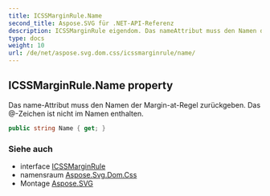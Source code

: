 ```yaml
---
title: ICSSMarginRule.Name
second_title: Aspose.SVG für .NET-API-Referenz
description: ICSSMarginRule eigendom. Das nameAttribut muss den Namen der MarginatRegel zurückgeben. Das Zeichen ist nicht im Namen enthalten.
type: docs
weight: 10
url: /de/net/aspose.svg.dom.css/icssmarginrule/name/
---
```

## ICSSMarginRule.Name property

Das name-Attribut muss den Namen der Margin-at-Regel zurückgeben. Das @-Zeichen ist nicht im Namen enthalten.

```csharp
public string Name { get; }
```

### Siehe auch

* interface [ICSSMarginRule](../)
* namensraum [Aspose.Svg.Dom.Css](../../icssmarginrule/)
* Montage [Aspose.SVG](../../../)


